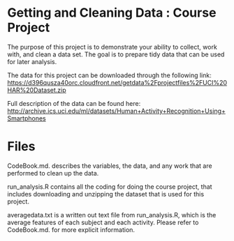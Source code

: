 # Getting and Cleaning Data : Course Project 

The purpose of this project is to demonstrate your ability to collect, work with, and clean a data set. The goal is to prepare tidy data that can be used for later analysis.

The data for this project can be downloaded through the following link: https://d396qusza40orc.cloudfront.net/getdata%2Fprojectfiles%2FUCI%20HAR%20Dataset.zip

Full description of the data can be found here: http://archive.ics.uci.edu/ml/datasets/Human+Activity+Recognition+Using+Smartphones

# Files

CodeBook.md. describes the variables, the data, and any work that are performed to clean up the data.

run_analysis.R contains all the coding for doing the course project, that includes downloading and unzipping the dataset that is used for this project.

averagedata.txt is a written out text file from run_analysis.R, which is the average features of each subject and each activity. Please refer to CodeBook.md. for more explicit information.


